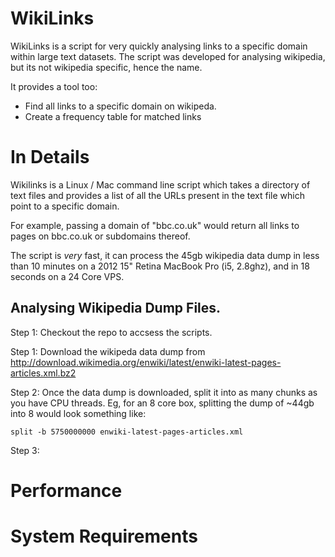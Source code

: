 # WikiLinks

WikiLinks is a script for very quickly analysing links to a specific domain within large text datasets. The script was developed for analysing wikipedia, but its not wikipedia specific, hence the name.

It provides a tool too:

* Find all links to a specific domain on wikipeda.
* Create a frequency table for matched links

# In Details
Wikilinks is a Linux / Mac command line script which takes a directory of text files and provides a list of all the URLs present in the text file which point to a specific domain. 

For example, passing a domain of "bbc.co.uk" would return all links to pages on bbc.co.uk or subdomains thereof.

The script is _very_ fast, it can process the 45gb wikipedia data dump in less than 10 minutes on a 2012 15" Retina MacBook Pro (i5, 2.8ghz), and in 18 seconds on a 24 Core VPS.

## Analysing Wikipedia Dump Files.

Step 1: Checkout the repo to accsess the scripts.

Step 1: Download the wikipeda data dump from http://download.wikimedia.org/enwiki/latest/enwiki-latest-pages-articles.xml.bz2

Step 2: Once the data dump is downloaded, split it into as many chunks as you have CPU threads. Eg, for an 8 core box, splitting the dump of ~44gb into 8 would look something like:

    split -b 5750000000 enwiki-latest-pages-articles.xml 
    
 Step 3: 


# Performance

# System Requirements




